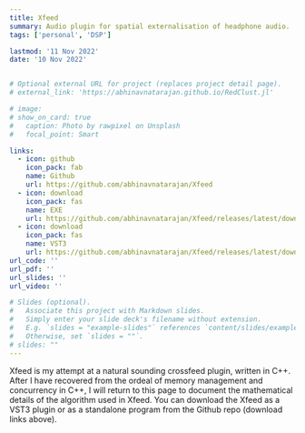```yaml
---
title: Xfeed
summary: Audio plugin for spatial externalisation of headphone audio.
tags: ['personal', 'DSP']

lastmod: '11 Nov 2022'
date: '10 Nov 2022'


# Optional external URL for project (replaces project detail page).
# external_link: 'https://abhinavnatarajan.github.io/RedClust.jl'

# image:
# show_on_card: true
#   caption: Photo by rawpixel on Unsplash
#   focal_point: Smart

links:
  - icon: github
    icon_pack: fab
    name: Github
    url: https://github.com/abhinavnatarajan/Xfeed
  - icon: download
    icon_pack: fas
    name: EXE
    url: https://github.com/abhinavnatarajan/Xfeed/releases/latest/download/Xfeed.exe
  - icon: download
    icon_pack: fas
    name: VST3
    url: https://github.com/abhinavnatarajan/Xfeed/releases/latest/download/Xfeed.vst3
url_code: ''
url_pdf: ''
url_slides: ''
url_video: ''

# Slides (optional).
#   Associate this project with Markdown slides.
#   Simply enter your slide deck's filename without extension.
#   E.g. `slides = "example-slides"` references `content/slides/example-slides.md`.
#   Otherwise, set `slides = ""`.
# slides: ""
---
```


Xfeed is my attempt at a natural sounding crossfeed plugin, written in C++. After I have recovered from the ordeal of memory management and concurrency in C++, I will return to this page to document the mathematical details of the algorithm used in Xfeed. You can download the Xfeed as a VST3 plugin or as a standalone program from the Github repo (download links above). 